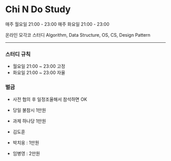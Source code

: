 # Chi N Do Study

매주 월요일 21:00 - 23:00
매주 화요일 21:00 - 23:00

온라인 모각코 스터디
Algorithm, Data Structure, OS, CS, Design Pattern

------------------------

### 스터디 규칙
- 월요일 21:00 ~ 23:00 고정
- 화요일 21:00 ~ 23:00 자율

### 벌금
- 사전 협의 후 일정조율해서 참석하면 OK
- 당일 불참시 1만원
- 과제 하나당 1만원

- 김도훈
- 박치웅 : 1만원
- 임병영 : 2만원
